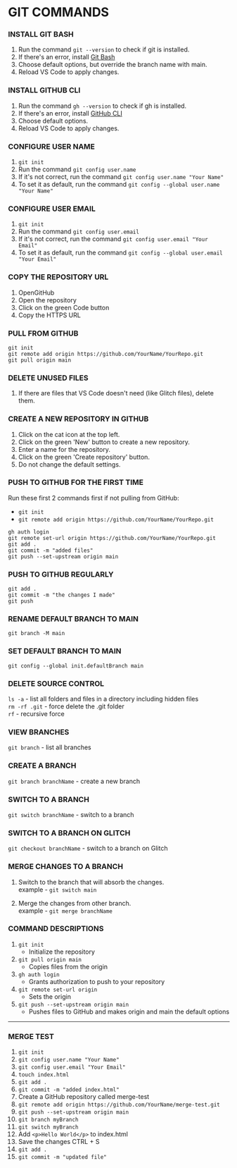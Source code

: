 # GIT COMMANDS

### INSTALL GIT BASH

1. Run the command `git --version` to check if git is installed.
2. If there's an error, install [Git Bash](https://git-scm.com/)
3. Choose default options, but override the branch name with main.
4. Reload VS Code to apply changes.

### INSTALL GITHUB CLI

1. Run the command `gh --version` to check if gh is installed.
2. If there's an error, install [GitHub CLI](https://cli.github.com/)
3. Choose default options.
4. Reload VS Code to apply changes.

### CONFIGURE USER NAME

1. `git init`
2. Run the command `git config user.name`
3. If it's not correct, run the command `git config user.name "Your Name"`
4. To set it as default, run the command `git config --global user.name "Your Name"`

### CONFIGURE USER EMAIL

1. `git init`
2. Run the command `git config user.email`
3. If it's not correct, run the command `git config user.email "Your Email"`
4. To set it as default, run the command `git config --global user.email "Your Email"`

### COPY THE REPOSITORY URL

1. OpenGitHub
2. Open the repository
3. Click on the green Code button
4. Copy the HTTPS URL

### PULL FROM GITHUB

```
git init
git remote add origin https://github.com/YourName/YourRepo.git
git pull origin main
```

### DELETE UNUSED FILES

1. If there are files that VS Code doesn't need (like Glitch files), delete them.

### CREATE A NEW REPOSITORY IN GITHUB

1. Click on the cat icon at the top left.
2. Click on the green 'New' button to create a new repository.
3. Enter a name for the repository.
4. Click on the green 'Create repository' button.
5. Do not change the default settings.

### PUSH TO GITHUB FOR THE FIRST TIME

Run these first 2 commands first if not pulling from GitHub:

- `git init`
- `git remote add origin https://github.com/YourName/YourRepo.git`


```
gh auth login
git remote set-url origin https://github.com/YourName/YourRepo.git
git add .
git commit -m "added files"
git push --set-upstream origin main
```

### PUSH TO GITHUB REGULARLY

```
git add .
git commit -m "the changes I made"
git push
```

### RENAME DEFAULT BRANCH TO MAIN

`git branch -M main`

### SET DEFAULT BRANCH TO MAIN

`git config --global init.defaultBranch main`

### DELETE SOURCE CONTROL

`ls -a` - list all folders and files in a directory including hidden files  
`rm -rf .git` - force delete the .git folder  
`rf` - recursive force

### VIEW BRANCHES

`git branch` - list all branches

### CREATE A BRANCH

`git branch branchName` - create a new branch

### SWITCH TO A BRANCH

`git switch branchName` - switch to a branch

### SWITCH TO A BRANCH ON GLITCH

`git checkout branchName` - switch to a branch on Glitch

### MERGE CHANGES TO A BRANCH

1. Switch to the branch that will absorb the changes.  
example - `git switch main`

1. Merge the changes from other branch.  
example - `git merge branchName`

### COMMAND DESCRIPTIONS

1. `git init`
   - Initialize the repository
2. `git pull origin main`
   - Copies files from the origin
3. `gh auth login`
   - Grants authorization to push to your repository
4. `git remote set-url origin`
   - Sets the origin
5. `git push --set-upstream origin main`
   - Pushes files to GitHub and makes origin and main the default options

---

### MERGE TEST

1. `git init`
2. `git config user.name "Your Name"`
3. `git config user.email "Your Email"`
4. `touch index.html`
5. `git add .`
6. `git commit -m "added index.html"`
7. Create a GitHub repository called merge-test
8. `git remote add origin https://github.com/YourName/merge-test.git`
9. `git push --set-upstream origin main`
10. `git branch myBranch`
11. `git switch myBranch`
12. Add `<p>Hello World</p>` to index.html
13. Save the changes CTRL + S
14. `git add .`
15. `git commit -m "updated file"`